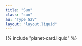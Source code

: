 ```yaml
---
title: "Sun"
class: "sun"
au: "Type G2V"
layout: "layout.liquid"
---
```

{% include "planet-card.liquid" %}
